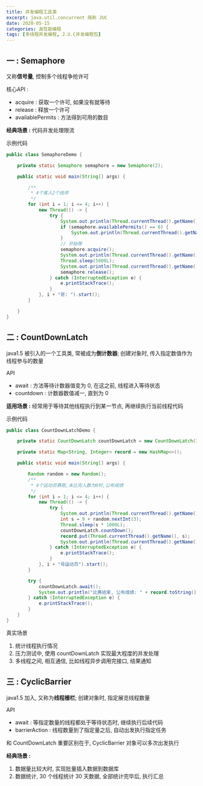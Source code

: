```yaml
---
title: 并发编程工具类
excerpt: java.util.concurrent 简称 JUC
date: 2020-05-15
categories: 高性能编程
tags: [多线程并发编程, J.U.C并发编程包]
---
```






## 一 : Semaphore

又称**信号量**, 控制多个线程争抢许可

核心API : 
- acquire : 获取一个许可, 如果没有就等待
- release : 释放一个许可
- availablePermits : 方法得到可用的数目

**经典场景 :** 代码并发处理限流

示例代码

```java
public class SemaphoreDemo {

    private static Semaphore semaphore = new Semaphore(2);

    public static void main(String[] args) {

        /**
         * 4个客人2个技师
         */
        for (int i = 1; i <= 4; i++) {
            new Thread(() -> {
                try {
                    System.out.println(Thread.currentThread().getName() + "来到红浪漫, 现有技师: " + semaphore.availablePermits());
                    if (semaphore.availablePermits() == 0) {
                        System.out.println(Thread.currentThread().getName() + "没技师了...");
                    }
                    // 开始等
                    semaphore.acquire();
                    System.out.println(Thread.currentThread().getName() + "有技师, 准备按摩...");
                    Thread.sleep(5000L);
                    System.out.println(Thread.currentThread().getName() + "按摩结束, 离开...");
                    semaphore.release();
                } catch (InterruptedException e) {
                    e.printStackTrace();
                }
            }, i + "哥: ").start();
        }

    }
}
```



## 二 : CountDownLatch

java1.5 被引入的一个工具类, 常被成为**倒计数器**; 创建对象时, 传入指定数值作为线程参与的数量

API
- await : 方法等待计数器值变为 0, 在这之前, 线程进入等待状态
- countdown : 计数器数值减一, 直到为 0

**适用场景 :** 经常用于等待其他线程执行到某一节点, 再继续执行当前线程代码

示例代码

```java
public class CountDownLatchDemo {

    private static CountDownLatch countDownLatch = new CountDownLatch(3);

    private static Map<String, Integer> record = new HashMap<>();

    public static void main(String[] args) {

        Random random = new Random();
        /**
         * 4个运动员赛跑,未比完人数为0时,公布成绩
         */
        for (int i = 1; i <= 4; i++) {
            new Thread(() -> {
                try {
                    System.out.println(Thread.currentThread().getName() + ": 起跑...");
                    int s = 9 + random.nextInt(3);
                    Thread.sleep(s * 1000L);
                    countDownLatch.countDown();
                    record.put(Thread.currentThread().getName(), s);
                    System.out.println(Thread.currentThread().getName() + ": 跑完了...");
                } catch (InterruptedException e) {
                    e.printStackTrace();
                }
            }, i + "号运动员").start();
        }

        try {
            countDownLatch.await();
            System.out.println("比赛结束, 公布成绩: " + record.toString());
        } catch (InterruptedException e) {
            e.printStackTrace();
        }
    }
}
```

真实场景
1. 统计线程执行情况
2. 压力测试中, 使用 countDownLatch 实现最大程度的并发处理
3. 多线程之间, 相互通信, 比如线程异步调用完接口, 结果通知



## 三 : CyclicBarrier

java1.5 加入, 又称为**线程栅栏**; 创建对象时, 指定展览线程数量

API
- await : 等指定数量的线程都处于等待状态时, 继续执行后续代码
- barrierAction : 线程数量到了指定量之后, 自动出发执行指定任务

和 CountDownLatch 重要区别在于, CyclicBarrier 对象可以多次出发执行

**经典场景 :**

1. 数据量比较大时, 实现批量插入数据到数据库
2. 数据统计, 30 个线程统计 30 天数据, 全部统计完毕后, 执行汇总